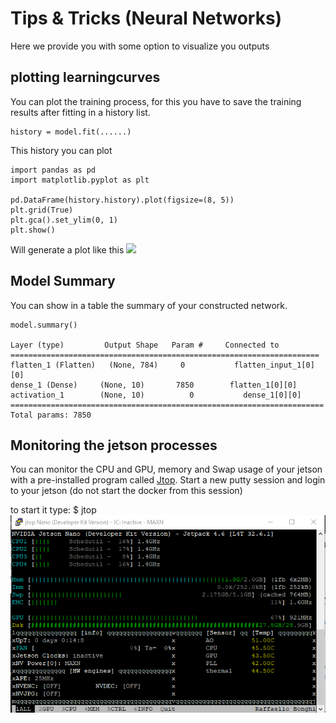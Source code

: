# Tips & Tricks (Neural Networks)

Here we provide you with some option to visualize you outputs

## plotting learningcurves

You can plot the training process, for this you have to save the training results after fitting in a history list.

```
history = model.fit(......)
```
This history you can plot

```
import pandas as pd
import matplotlib.pyplot as plt

pd.DataFrame(history.history).plot(figsize=(8, 5))
plt.grid(True)
plt.gca().set_ylim(0, 1)
plt.show()

```
Will generate a plot like this
![](https://i.stack.imgur.com/LfFC3.png})

## Model Summary

You can show in a table the summary of your constructed network.

```
model.summary()

Layer (type)         Output Shape   Param #     Connected to                     
=====================================================================
flatten_1 (Flatten)   (None, 784)     0           flatten_input_1[0][0]            
dense_1 (Dense)     (None, 10)       7850        flatten_1[0][0]                  
activation_1        (None, 10)          0           dense_1[0][0]                    
======================================================================
Total params: 7850

```

## Monitoring the jetson processes

You can monitor the CPU and GPU, memory and Swap usage of your jetson with a pre-installed program called [Jtop](https://github.com/rbonghi/jetson_stats).
Start a new putty session and login to your jetson (do not start the docker from this session)

to start it type: $ jtop
![](Jtop.PNG)
